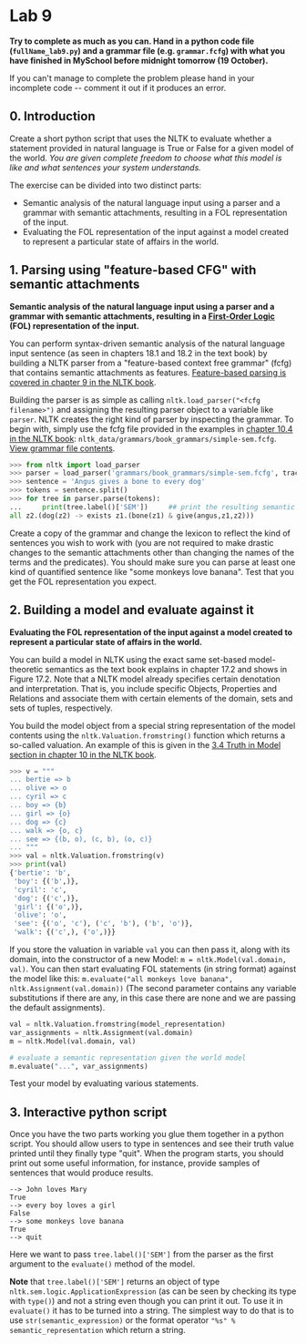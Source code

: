 # Lab 9

**Try to complete as much as you can. Hand in a python code file (`fullName_lab9.py`) and a grammar file (e.g. `grammar.fcfg`) with what you have finished in MySchool before midnight tomorrow (19 October).**

If you can't manage to complete the problem please hand in your incomplete code -- comment it out if it produces an error.

## 0. Introduction

Create a short python script that uses the NLTK to evaluate whether a statement provided in natural language is True or False for a given model of the world. _You are given complete freedom to choose what this model is like and what sentences your system understands._

The exercise can be divided into two distinct parts:
* Semantic analysis of the natural language input using a parser and a grammar with semantic attachments, resulting in a FOL representation of the input.
* Evaluating the FOL representation of the input against a model created to represent a particular state of affairs in the world.

## 1. Parsing using "feature-based CFG" with semantic attachments

**Semantic analysis of the natural language input using a parser and a grammar with semantic attachments, resulting in a [First-Order Logic](https://en.wikipedia.org/wiki/First-order_logic) (FOL) representation of the input.**

You can perform syntax-driven semantic analysis of the natural language input sentence (as seen in chapters 18.1 and 18.2 in the text book) by building a NLTK parser from a "feature-based context free grammar" (fcfg) that contains semantic attachments as features. [Feature-based parsing is covered in chapter 9 in the NLTK book](http://www.nltk.org/book/ch09.html).

Building the parser is as simple as calling `nltk.load_parser("<fcfg filename>")` and assigning the resulting parser object to a variable like `parser`. NLTK creates the right kind of parser by inspecting the grammar. To begin with, simply use the fcfg file provided in the examples in [chapter 10.4 in the NLTK book](http://www.nltk.org/book/ch10.html#the-semantics-of-english-sentences): `nltk_data/grammars/book_grammars/simple-sem.fcfg`. [View grammar file contents](https://raw.githubusercontent.com/nltk/nltk_teach/master/examples/grammars/book_grammars/simple-sem.fcfg).

```python
>>> from nltk import load_parser
>>> parser = load_parser('grammars/book_grammars/simple-sem.fcfg', trace=0)
>>> sentence = 'Angus gives a bone to every dog'
>>> tokens = sentence.split()
>>> for tree in parser.parse(tokens):
...     print(tree.label()['SEM'])     ## print the resulting semantic representation
all z2.(dog(z2) -> exists z1.(bone(z1) & give(angus,z1,z2)))
```

Create a copy of the grammar and change the lexicon to reflect the kind of sentences you wish to work with (you are not required to make drastic changes to the semantic attachments other than changing the names of the terms and the predicates). You should make sure you can parse at least one kind of quantified sentence like "some monkeys love banana". Test that you get the FOL representation you expect.

## 2. Building a model and evaluate against it

**Evaluating the FOL representation of the input against a model created to represent a particular state of affairs in the world.**

You can build a model in NLTK using the exact same set-based model-theoretic semantics as the text book explains in chapter 17.2 and shows in Figure 17.2. Note that a NLTK model already specifies certain denotation and interpretation. That is, you include specific Objects, Properties and Relations and associate them with certain elements of the domain, sets and sets of tuples, respectively.

You build the model object from a special string representation of the model contents using the `nltk.Valuation.fromstring()` function which returns a so-called valuation. An example of this is given in the [3.4 Truth in Model section in chapter 10 in the NLTK book](http://www.nltk.org/book/ch10.html#truth-in-model).

```python
>>> v = """
... bertie => b
... olive => o
... cyril => c
... boy => {b}
... girl => {o}
... dog => {c}
... walk => {o, c}
... see => {(b, o), (c, b), (o, c)}
... """
>>> val = nltk.Valuation.fromstring(v)
>>> print(val)
{'bertie': 'b',
 'boy': {('b',)},
 'cyril': 'c',
 'dog': {('c',)},
 'girl': {('o',)},
 'olive': 'o',
 'see': {('o', 'c'), ('c', 'b'), ('b', 'o')},
 'walk': {('c',), ('o',)}}
```

If you store the valuation in variable `val` you can then pass it, along with its domain, into the constructor of a new Model: `m = nltk.Model(val.domain, val)`. You can then start evaluating FOL statements (in string format) against the model like this: `m.evaluate("all monkeys love banana", nltk.Assignment(val.domain))` (The second parameter contains any variable substitutions if there are any, in this case there are none and we are passing the default assignments).

```python
val = nltk.Valuation.fromstring(model_representation)
var_assignments = nltk.Assignment(val.domain)
m = nltk.Model(val.domain, val)

# evaluate a semantic representation given the world model
m.evaluate("...", var_assignments) 
```

Test your model by evaluating various statements.

## 3. Interactive python script

Once you have the two parts working you glue them together in a python script. You should allow users to type in sentences and see their truth value printed until they finally type "quit". When the program starts, you should print out some useful information, for instance, provide samples of sentences that would produce results.

```
--> John loves Mary
True
--> every boy loves a girl
False
--> some monkeys love banana
True
--> quit
```

Here we want to pass `tree.label()['SEM']` from the parser as the first argument to the `evaluate()` method of the model.


**Note** that `tree.label()['SEM']` returns an object of type `nltk.sem.logic.ApplicationExpression` (as can be seen by checking its type with `type()`) and not a string even though you can print it out. To use it in `evaluate()` it has to be turned into a string. The simplest way to do that is to use `str(semantic_expression)` or the format operator `"%s" % semantic_representation` which return a string.
